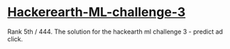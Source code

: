 # [Hackerearth-ML-challenge-3](https://www.hackerearth.com/challenge/competitive/machine-learning-challenge-3/problems/)
Rank 5th / 444. The solution for the hackearth ml challenge 3 - predict ad click.
